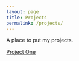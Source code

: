 ```yaml
---
layout: page
title: Projects
permalink: /projects/
---
```


A place to put my projects.

[Project One](/projects/project1)
